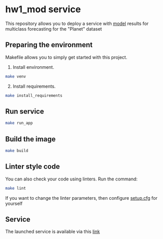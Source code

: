 # hw1_mod service

This repository allows you to deploy a service with [model](https://github.com/EugeneRomanov/planet_classification/tree/main/hw_01_modeling-dev) results for multiclass forecasting for the "Planet" dataset

## Preparing the environment
Makefile allows you to simply get started with this project.

1. Install environment.
```bash
make venv
```

2. Install requirements.
```bash
make install_requirements
```

## Run service

```bash
make run_app
```

## Build the image

```bash
make build
```

## Linter style code
You can also check your code using linters. Run the command:

```bash
make lint 
```
If you want to change the linter parameters, then configure [setup.cfg](setup.cfg) for yourself


## Service
The launched service is available via this [link](http://localhost:2444/docs)
